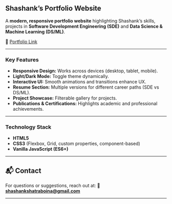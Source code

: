 ## **Shashank’s Portfolio Website**

A **modern, responsive portfolio website** highlighting Shashank’s skills, projects in **Software Development Engineering (SDE)** and **Data Science & Machine Learning (DS/ML)**.

🔗 [Portfolio Link](https://shashank-portfolio-rose.vercel.app/)

---

### **Key Features**

* **Responsive Design:** Works across devices (desktop, tablet, mobile).
* **Light/Dark Mode:** Toggle theme dynamically.
* **Interactive UI:** Smooth animations and transitions enhance UX.
* **Resume Section:** Multiple versions for different career paths (SDE vs DS/ML).
* **Project Showcase:** Filterable gallery for projects.
* **Publications & Certifications:** Highlights academic and professional achievements.

---

### **Technology Stack**

* **HTML5**
* **CSS3** (Flexbox, Grid, custom properties, component-based)
* **Vanilla JavaScript (ES6+)**


---

## 📬 **Contact**

For questions or suggestions, reach out at:
📧 **shashankshatraboina@gmail.com**

---




